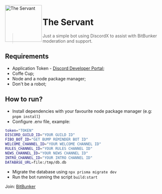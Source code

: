 <img align="left" style="vertical-align: middle" height="120" src="https://cdn.discordapp.com/avatars/924226147384954891/4c016bb4e0a2e66ab7101f654fd2aff6.webp?size=1024" alt="The Servant">

# The Servant
> Just a simple bot using DiscordX to assist with BitBunker moderation and support.

## Requirements
- Application Token - [Discord Developer Portal](https://discord.com/developers);
- Coffe Cup;
- Node and a node package manager;
- Don't be a robot;

## How to run?
- Install dependencies with your favourite node package manager (e.g: `pnpm install`)
- Configure .env file, example:
```sh
token="TOKEN"
DISCORD_GUILD_ID="YOUR GUILD ID"
FIBO_BOT_ID="GET BUMP REMINDER BOT ID"
WELCOME_CHANNEL_ID="YOUR WELCOME CHANNEL ID"
RULES_CHANNEL_ID="YOUR RULES CHANNEL ID"
NEWS_CHANNEL_ID="YOUR NEWS CHANNEL ID"
INTRO_CHANNEL_ID="YOUR INTRO CHANNEL ID"
DATABASE_URL=file:/tmp/db.db
```
- Migrate the database using `npx prisma migrate dev`
- Run the bot running the script `build:start`


Join: [BitBunker](https://discord.gg/MVpxAxpZJ6)
